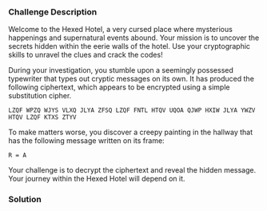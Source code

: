 ### Challenge Description

Welcome to the Hexed Hotel, a very cursed place where mysterious happenings and supernatural events abound. Your mission is to uncover the secrets hidden within the eerie walls of the hotel. Use your cryptographic skills to unravel the clues and crack the codes!

During your investigation, you stumble upon a seemingly possessed typewriter that types out cryptic messages on its own. It has produced the following ciphertext, which appears to be encrypted using a simple substitution cipher.

`LZQF WPZQ WJYS VLXQ JLYA ZFSQ LZQF FNTL HTQV UQOA QJWP HXIW JLYA YWZV HTQV LZQF KTXS ZTYV`

To make matters worse, you discover a creepy painting in the hallway that has the following message written on its frame:

`R = A`

Your challenge is to decrypt the ciphertext and reveal the hidden message. Your journey within the Hexed Hotel will depend on it.

### Solution 

